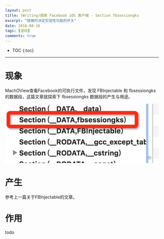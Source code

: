 ```yaml
---
layout: post
title: (Writing)探索 Facebook iOS 客户端 - Section fbsessiongks
excerpt: "链接时决定实验性功能的开关"
date: 2016-08-16
tags: [逆向]
comments: true
---
```

 
* TOC
{:toc}
---
 
# 现象
 
 MachOView查看Facebook的可执行文件，发现 FBInjectable 和 fbsessiongks 的数据段，这篇文章就探索下 fbsessiongks 数据段的产生与用途。
 
![](/media/14717181531082.jpg)


# 产生

参考上一篇关于FBInjectable的文章。

# 作用

todo

